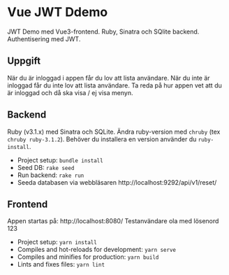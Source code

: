 # Vue JWT Ddemo
JWT Demo med Vue3-frontend. Ruby, Sinatra och SQlite backend. Authentisering med JWT.

## Uppgift
När du är inloggad i appen får du lov att lista användare. När du inte är inloggad får du inte lov att lista användare. Ta reda på hur appen vet att du är inloggad och då ska visa / ej visa menyn.

## Backend
Ruby (v3.1.x) med Sinatra och SQLite. Ändra ruby-version med ```chruby``` (tex ```chruby ruby-3.1.2```). Behöver du installera en version använder du ```ruby-install```.

* Project setup: ```bundle install```
* Seed DB: ```rake seed```
* Run backend: ```rake run```
* Seeda databasen via webbläsaren http://localhost:9292/api/v1/reset/

## Frontend

Appen startas på: http://localhost:8080/ 
Testanvändare ola med lösenord 123

* Project setup: ```yarn install```
* Compiles and hot-reloads for development: ```yarn serve```
* Compiles and minifies for production: ```yarn build```
* Lints and fixes files: ```yarn lint```
